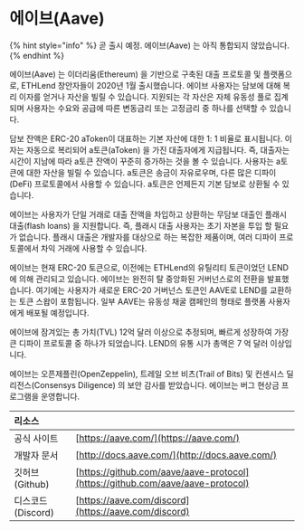 # 에이브\(Aave\)

{% hint style="info" %}
곧 출시 예정. 에이브\(Aave\) 는 아직 통합되지 않았습니다.
{% endhint %}

에이브\(Aave\) 는 이더리움\(Ethereum\) 을 기반으로 구축된 대출 프로토콜 및 플랫폼으로, ETHLend 창안자들이 2020년 1월 출시했습니다. 에이브 사용자는 담보에 대해 복리 이자를 얻거나 자산을 빌릴 수 있습니다. 지원되는 각 자산은 자체 유동성 풀로 집계되며 사용자는 수요와 공급에 따른 변동금리 또는 고정금리 중 하나를 선택할 수 있습니다.

담보 잔액은 ERC-20 aToken이 대표하는 기본 자산에 대한 1: 1 비율로 표시됩니다. 이자는 자동으로 복리되어 a토큰\(aToken\) 을 가진 대출자에게 지급됩니다. 즉, 대출자는 시간이 지남에 따라 a토큰 잔액이 꾸준히 증가하는 것을 볼 수 있습니다. 사용자는 a토큰에 대한 자산을 빌릴 수 있습니다. a토큰은 송금이 자유로우며, 다른 많은 디파이\(DeFi\) 프로토콜에서 사용할 수 있습니다. a토큰은 언제든지 기본 담보로 상환될 수 있습니다.

에이브는 사용자가 단일 거래로 대출 잔액을 차입하고 상환하는 무담보 대출인 플래시 대출\(flash loans\) 을 지원합니다. 즉, 플래시 대출 사용자는 초기 자본을 투입 할 필요가 없습니다. 플래시 대출은 개발자를 대상으로 하는 복잡한 제품이며, 여러 디파이 프로토콜에서 차익 거래에 사용할 수 있습니다.

에이브는 현재 ERC-20 토큰으로, 이전에는 ETHLend의 유틸리티 토큰이었던 LEND에 의해 관리되고 있습니다. 에이브는 완전히 탈 중앙화된 거버넌스로의 전환을 발표했습니다. 여기에는 사용자가 새로운 ERC-20 거버넌스 토큰인 AAVE로 LEND를 교환하는 토큰 스왑이 포함됩니다. 일부 AAVE는 유동성 채굴 캠페인의 형태로 플랫폼 사용자에게 배포될 예정입니다.

에이브에 잠겨있는 총 가치\(TVL\) 12억 달러 이상으로 추정되며, 빠르게 성장하여 가장 큰 디파이 프로토콜 중 하나가 되었습니다. LEND의 유통 시가 총액은 7 억 달러 이상입니다.

에이브는 오픈제플린\(OpenZeppelin\), 트레일 오브 비츠\(Trail of Bits\) 및 컨센시스 딜리전스\(Consensys Diligence\) 의 보안 감사를 받았습니다. 에이브는 버그 현상금 프로그램을 운영합니다.

| 리소스 |  |
| :--- | :--- |
| 공식 사이트 | [https://aave.com/](https://aave.com/) |
| 개발자 문서 | [http://docs.aave.com/](http://docs.aave.com/) |
| 깃허브\(Github\) | [https://github.com/aave/aave-protocol](https://github.com/aave/aave-protocol) |
| 디스코드\(Discord\) | [https://aave.com/discord](https://aave.com/discord) |

